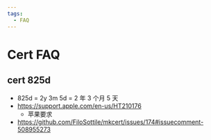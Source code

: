 ```yaml
---
tags:
  - FAQ
---
```


# Cert FAQ

## cert 825d

- 825d = 2y 3m 5d = 2 年 3 个月 5 天
- https://support.apple.com/en-us/HT210176
  - 苹果要求
- https://github.com/FiloSottile/mkcert/issues/174#issuecomment-508955273
